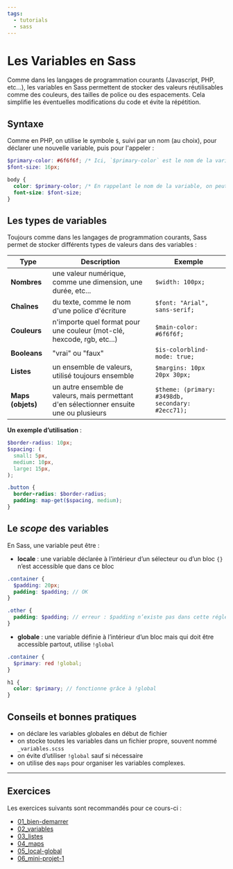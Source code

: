 ```yaml
---
tags:
  - tutorials
  - sass
---
```


# Les Variables en Sass

Comme dans les langages de programmation courants (Javascript, PHP, etc...), les variables en Sass permettent de stocker des valeurs réutilisables comme des couleurs, des tailles de police ou des espacements. Cela simplifie les éventuelles modifications du code et évite la répétition.

## Syntaxe

Comme en PHP, on utilise le symbole `$`, suivi par un nom (au choix), pour déclarer une nouvelle variable, puis pour l'appeler :

```scss
$primary-color: #6f6f6f; /* Ici, `$primary-color` est le nom de la variable */
$font-size: 16px;

body {
  color: $primary-color; /* En rappelant le nom de la variable, on peut réutiliser sa valeur - ici la couleur #6f6f6f - sans avoir besoin de réécrire "manuellement" cette couleur à chaque utilisation */
  font-size: $font-size;
}
```

## Les types de variables

Toujours comme dans les langages de programmation courants, Sass permet de stocker différents types de valeurs dans des variables :

| Type              | Description                                                                              | Exemple                                           |
| ----------------- | ---------------------------------------------------------------------------------------- | ------------------------------------------------- |
| **Nombres**       | une valeur numérique, comme une dimension, une durée, etc...                             | `$width: 100px;`                                  |
| **Chaînes**       | du texte, comme le nom d'une police d'écriture                                           | `$font: "Arial", sans-serif;`                     |
| **Couleurs**      | n'importe quel format pour une couleur (mot-clé, hexcode, rgb, etc...)                   | `$main-color: #6f6f6f;`                           |
| **Booleans**      | "vrai" ou "faux"                                                                         | `$is-colorblind-mode: true;`                      |
| **Listes**        | un ensemble de valeurs, utilisé toujours ensemble                                        | `$margins: 10px 20px 30px;`                       |
| **Maps (objets)** | un autre ensemble de valeurs, mais permettant d'en sélectionner ensuite une ou plusieurs | `$theme: (primary: #3498db, secondary: #2ecc71);` |

**Un exemple d’utilisation** :

```scss
$border-radius: 10px;
$spacing: (
  small: 5px,
  medium: 10px,
  large: 15px,
);

.button {
  border-radius: $border-radius;
  padding: map-get($spacing, medium);
}
```

## Le _scope_ des variables

En Sass, une variable peut être :

- **locale** : une variable déclarée à l’intérieur d’un sélecteur ou d’un bloc `{}` n’est accessible que dans ce bloc

```scss
.container {
  $padding: 20px;
  padding: $padding; // OK
}

.other {
  padding: $padding; // erreur : $padding n’existe pas dans cette régle CSS !
}
```

- **globale** : une variable définie à l’intérieur d’un bloc mais qui doit être accessible partout, utilise `!global`

```scss
.container {
  $primary: red !global;
}

h1 {
  color: $primary; // fonctionne grâce à !global
}
```

## Conseils et bonnes pratiques

- on déclare les variables globales en début de fichier
- on stocke toutes les variables dans un fichier propre, souvent nommé `_variables.scss`
- on évite d’utiliser `!global` sauf si nécessaire
- on utilise des `maps` pour organiser les variables complexes.

---

## Exercices

Les exercices suivants sont recommandés pour ce cours-ci :

- [01_bien-demarrer](/exercices-sass/01_bien-demarrer/README.md)
- [02_variables](/exercices-sass/02_variables/README.md)
- [03_listes](/exercices-sass/03_listes/README.md)
- [04_maps](/exercices-sass/04_maps/README.md)
- [05_local-global](/exercices-sass/05_local-global/README.md)
- [06_mini-projet-1](/exercices-sass/06_mini-projet-1/README.md)
